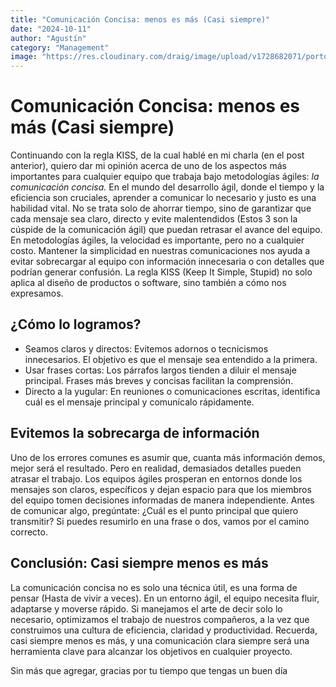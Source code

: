 ```yaml
---
title: "Comunicación Concisa: menos es más (Casi siempre)"
date: "2024-10-11"
author: "Agustín"
category: "Management"
image: "https://res.cloudinary.com/draig/image/upload/v1728682071/portolio-personal/blog/lqoab62phlvhw7zdawkc.webp"
---
```


# Comunicación Concisa: menos es más (Casi siempre)

Continuando con la regla KISS, de la cual hablé en mi charla (en el post anterior), quiero dar mi opinión acerca de uno de los aspectos más importantes para cualquier equipo que trabaja bajo metodologías ágiles: _la comunicación concisa._
En el mundo del desarrollo ágil, donde el tiempo y la eficiencia son cruciales, aprender a comunicar lo necesario y justo es una habilidad vital. No se trata solo de ahorrar tiempo, sino de garantizar que cada mensaje sea claro, directo y evite malentendidos (Estos 3 son la cúspide de la comunicación ágil) que puedan retrasar el avance del equipo.
En metodologías ágiles, la velocidad es importante, pero no a cualquier costo. Mantener la simplicidad en nuestras comunicaciones nos ayuda a evitar sobrecargar al equipo con información innecesaria o con detalles que podrían generar confusión. La regla KISS (Keep It Simple, Stupid) no solo aplica al diseño de productos o software, sino también a cómo nos expresamos.

## ¿Cómo lo logramos?

- Seamos claros y directos: Evitemos adornos o tecnicismos innecesarios. El objetivo es que el mensaje sea entendido a la primera.
- Usar frases cortas: Los párrafos largos tienden a diluir el mensaje principal. Frases más breves y concisas facilitan la comprensión.
- Directo a la yugular: En reuniones o comunicaciones escritas, identifica cuál es el mensaje principal y comunícalo rápidamente.

## Evitemos la sobrecarga de información

Uno de los errores comunes es asumir que, cuanta más información demos, mejor será el resultado. Pero en realidad, demasiados detalles pueden atrasar el trabajo. Los equipos ágiles prosperan en entornos donde los mensajes son claros, específicos y dejan espacio para que los miembros del equipo tomen decisiones informadas de manera independiente.
Antes de comunicar algo, pregúntate: ¿Cuál es el punto principal que quiero transmitir? Si puedes resumirlo en una frase o dos, vamos por el camino correcto.

## Conclusión: Casi siempre menos es más

La comunicación concisa no es solo una técnica útil, es una forma de pensar (Hasta de vivir a veces). En un entorno ágil, el equipo necesita fluir, adaptarse y moverse rápido.
Si manejamos el arte de decir solo lo necesario, optimizamos el trabajo de nuestros compañeros, a la vez que construimos una cultura de eficiencia, claridad y productividad.
Recuerda, casi siempre menos es más, y una comunicación clara siempre será una herramienta clave para alcanzar los objetivos en cualquier proyecto.

Sin más que agregar, gracias por tu tiempo que tengas un buen día
